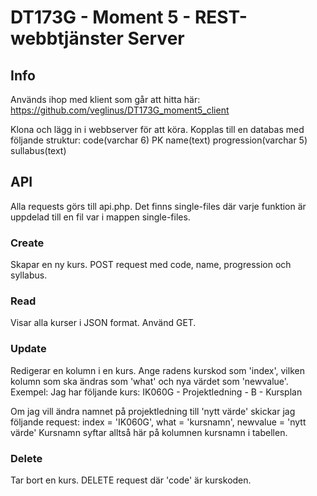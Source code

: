 # DT173G - Moment 5 - REST-webbtjänster Server

## Info

Används ihop med klient som går att hitta här:
https://github.com/veglinus/DT173G_moment5_client

Klona och lägg in i webbserver för att köra. Kopplas till en databas med följande struktur:
code(varchar 6) PK
name(text)
progression(varchar 5)
sullabus(text)

## API

Alla requests görs till api.php. Det finns single-files där varje funktion är uppdelad till en fil var i mappen single-files.

### Create
Skapar en ny kurs. POST request med code, name, progression och syllabus.

### Read
Visar alla kurser i JSON format. Använd GET.

### Update
Redigerar en kolumn i en kurs. Ange radens kurskod som 'index', vilken kolumn som ska ändras som 'what' och nya värdet som 'newvalue'.
Exempel: Jag har följande kurs:
IK060G - Projektledning - B - Kursplan

Om jag vill ändra namnet på projektledning till 'nytt värde' skickar jag följande request:
index = 'IK060G', what = 'kursnamn', newvalue = 'nytt värde'
Kursnamn syftar alltså här på kolumnen kursnamn i tabellen.

### Delete
Tar bort en kurs. DELETE request där 'code' är kurskoden.

